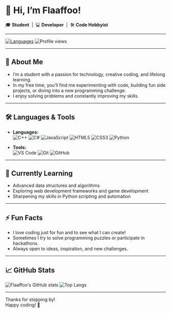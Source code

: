 # 👋 Hi, I’m Flaaffoo!

🎓 **Student** &nbsp;|&nbsp; 💻 **Developer** &nbsp;|&nbsp; 🛠️ **Code Hobbyist**

---

[![Languages](https://img.shields.io/badge/code-C++%2C%20C%23%2C%20JS%2C%20HTML%2C%20CSS%2C%20Python-blue?style=flat-square&logo=github)](https://github.com/Flaaffoo)
![Profile views](https://komarev.com/ghpvc/?username=Flaaffoo&color=blueviolet)

---

## 🚀 About Me

- I’m a student with a passion for technology, creative coding, and lifelong learning.
- In my free time, you’ll find me experimenting with code, building fun side projects, or diving into a new programming challenge.
- I enjoy solving problems and constantly improving my skills.

---

## 🛠️ Languages & Tools

- **Languages:**  
  ![C++](https://img.shields.io/badge/C++-00599C?style=flat-square&logo=cplusplus&logoColor=white)
  ![C#](https://img.shields.io/badge/C%23-239120?style=flat-square&logo=csharp&logoColor=white)
  ![JavaScript](https://img.shields.io/badge/JavaScript-F7DF1E?style=flat-square&logo=javascript&logoColor=black)
  ![HTML5](https://img.shields.io/badge/HTML5-E34F26?style=flat-square&logo=html5&logoColor=white)
  ![CSS3](https://img.shields.io/badge/CSS3-1572B6?style=flat-square&logo=css3&logoColor=white)
  ![Python](https://img.shields.io/badge/Python-3776AB?style=flat-square&logo=python&logoColor=white)

- **Tools:**  
  ![VS Code](https://img.shields.io/badge/VS%20Code-007ACC?style=flat-square&logo=visual-studio-code&logoColor=white)
  ![Git](https://img.shields.io/badge/Git-F05032?style=flat-square&logo=git&logoColor=white)
  ![GitHub](https://img.shields.io/badge/GitHub-181717?style=flat-square&logo=github&logoColor=white)

---

## 🌱 Currently Learning

- Advanced data structures and algorithms
- Exploring web development frameworks and game development
- Sharpening my skills in Python scripting and automation

---

## ⚡ Fun Facts

- I love coding just for fun and to see what I can create!
- Sometimes I try to solve programming puzzles or participate in hackathons.
- Always open to ideas, inspiration, and new challenges.

---

## 📈 GitHub Stats

![Flaaffoo's GitHub stats](https://github-readme-stats.vercel.app/api?username=Flaaffoo&show_icons=true&theme=tokyonight)
![Top Langs](https://github-readme-stats.vercel.app/api/top-langs/?username=Flaaffoo&layout=compact&theme=tokyonight)

---

<!--
No social links yet—maybe next time!
-->

Thanks for stopping by!  
Happy coding! 🚀
